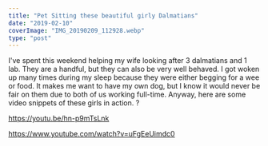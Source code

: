 ```yaml
---
title: "Pet Sitting these beautiful girly Dalmatians"
date: "2019-02-10"
coverImage: "IMG_20190209_112928.webp"
type: "post"
---
```


I've spent this weekend helping my wife looking after 3 dalmatians and 1 lab. They are a handful, but they can also be very well behaved. I got woken up many times during my sleep because they were either begging for a wee or food. It makes me want to have my own dog, but I know it would never be fair on them due to both of us working full-time. Anyway, here are some video snippets of these girls in action. ?

https://youtu.be/hn-p9mTsLnk

https://www.youtube.com/watch?v=uFgEeUimdc0
